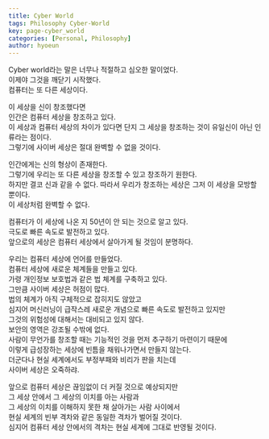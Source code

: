 ```yaml
---
title: Cyber World
tags: Philosophy Cyber-World
key: page-cyber_world
categories: [Personal, Philosophy]
author: hyoeun
---
```

Cyber world라는 말은 너무나 적절하고 심오한 말이었다.  
이제야 그것을 깨닫기 시작했다.  
컴퓨터는 또 다른 세상이다.  

이 세상을 신이 창조했다면  
인간은 컴퓨터 세상을 창조하고 있다.  
이 세상과 컴퓨터 세상의 차이가 있다면 단지 그 세상을 창조하는 것이 유일신이 아닌 인류라는 점이다.  
그렇기에 사이버 세상은 절대 완벽할 수 없을 것이다.  

인간에게는 신의 형상이 존재한다.  
그렇기에 우리는 또 다른 세상을 창조할 수 있고 창조하기 원한다.  
하지만 결코 신과 같을 수 없다. 따라서 우리가 창조하는 세상은 그저 이 세상을 모방할 뿐이다.  
이 세상처럼 완벽할 수 없다.  

컴퓨터가 이 세상에 나온 지 50년이 안 되는 것으로 알고 있다.  
극도로 빠른 속도로 발전하고 있다.  
앞으로의 세상은 컴퓨터 세상에서 살아가게 될 것임이 분명하다.  

우리는 컴퓨터 세상에 언어를 만들었다.  
컴퓨터 세상에 새로운 체계들을 만들고 있다.  
가령 개인정보 보호법과 같은 법 체계를 구축하고 있다.  
그만큼 사이버 세상은 허점이 많다.  
법의 체계가 아직 구체적으로 잡히지도 않았고  
심지어 머신러닝이 급작스레 새로운 개념으로 빠른 속도로 발전하고 있지만  
그것의 위험성에 대해서는 대비되고 있지 않다.  
보안의 영역은 강조될 수밖에 없다.  
사람이 무언가를 창조할 때는 기능적인 것을 먼저 추구하기 마련이기 때문에  
이렇게 급성장하는 세상에 빈틈을 채워나가면서 만들지 않는다.  
더군다나 현실 세계에서도 부정부패와 비리가 판을 치는데  
사이버 세상은 오죽하랴.  

앞으로 컴퓨터 세상은 끊임없이 더 커질 것으로 예상되지만  
그 세상 안에서 그 세상의 이치를 아는 사람과  
그 세상의 이치를 이해하지 못한 채 살아가는 사람 사이에서  
현실 세계의 빈부 격차와 같은 동일한 격차가 벌어질 것이다.  
심지어 컴퓨터 세상 안에서의 격차는 현실 세계에 그대로 반영될 것이다.